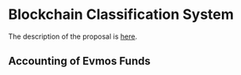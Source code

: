 # Blockchain Classification System

The description of the proposal is [here]().

## Accounting of Evmos Funds

